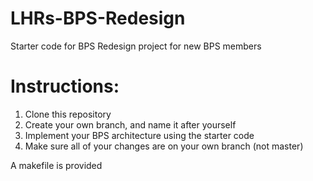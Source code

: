 # LHRs-BPS-Redesign
Starter code for BPS Redesign project for new BPS members

# Instructions:
1. Clone this repository
2. Create your own branch, and name it after yourself
3. Implement your BPS architecture using the starter code
4. Make sure all of your changes are on your own branch (not master)

A makefile is provided
